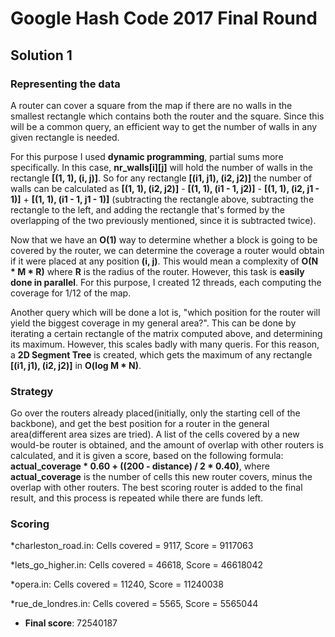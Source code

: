 # Google Hash Code 2017 Final Round

## Solution 1

### Representing the data

A router can cover a square from the map if there are no walls in the smallest rectangle which contains both the router and the square. Since this will be a common query, an efficient way
to get the number of walls in any given rectangle is needed.

For this purpose I used **dynamic programming**, partial sums more specifically. In this case, **nr_walls[i][j]** will hold the number of walls in the rectangle **[(1, 1), (i, j)]**. 
So for any rectangle **[(i1, j1), (i2, j2)]** the number of walls can be calculated as **[(1, 1), (i2, j2)]** - **[(1, 1), (i1 - 1, j2)]** - **[(1, 1), (i2, j1 - 1)]** + **[(1, 1), (i1 - 1, j1 - 1)]**
(subtracting the rectangle above, subtracting the rectangle to the left, and adding the rectangle that's formed by the overlapping of the two previously mentioned, since it is subtracted twice).

Now that we have an **O(1)** way to determine whether a block is going to be covered by the router, we can determine the coverage a router would obtain if it were placed at any position **(i, j)**.
This would mean a complexity of **O(N * M * R)** where **R** is the radius of the router. However, this task is **easily done in parallel**. For this purpose, I created 12 threads, each computing
the coverage for 1/12 of the map.

Another query which will be done a lot is, "which position for the router will yield the biggest coverage in my general area?". This can be done by iterating a certain rectangle of the matrix
computed above, and determining its maximum. However, this scales badly with many queris. For this reason, a **2D Segment Tree** is created, which gets the maximum of any rectangle **[(i1, j1), (i2, j2)]**
in **O(log M * N)**.

### Strategy

Go over the routers already placed(initially, only the starting cell of the backbone), and get the best position for a router in the general area(different area sizes are tried). A list of the cells covered
by a new would-be router is obtained, and the amount of overlap with other routers is calculated, and it is given a score, based on the following formula: **actual_coverage * 0.60 + ((200 - distance) / 2 * 0.40)**,
where **actual_coverage** is the number of cells this new router covers, minus the overlap with other routers. The best scoring router is added to the final result, and this process is repeated while there
are funds left.

### Scoring


*charleston_road.in: Cells covered = 9117, Score = 9117063

*lets_go_higher.in: Cells covered = 46618, Score = 46618042

*opera.in: Cells covered = 11240, Score = 11240038

*rue_de_londres.in: Cells covered = 5565, Score = 5565044

* **Final score**: 72540187
